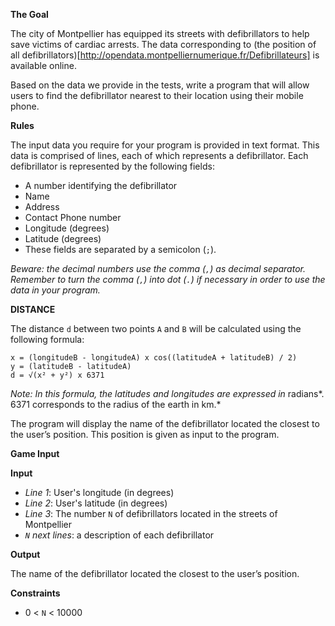 **The Goal**

The city of Montpellier has equipped its streets with defibrillators to help save victims of cardiac arrests. The data corresponding to (the position of all defibrillators)[http://opendata.montpelliernumerique.fr/Defibrillateurs] is available online.

Based on the data we provide in the tests, write a program that will allow users to find the defibrillator nearest to their location using their mobile phone.

**Rules**

The input data you require for your program is provided in text format. This data is comprised of lines, each of which represents a defibrillator. Each defibrillator is represented by the following fields:
* A number identifying the defibrillator
* Name
* Address
* Contact Phone number
* Longitude (degrees)
* Latitude (degrees)
* These fields are separated by a semicolon (`;`).

*Beware: the decimal numbers use the comma (`,`) as decimal separator. Remember to turn the comma (`,`) into dot (`.`) if necessary in order to use the data in your program.*

**DISTANCE**

The distance `d` between two points `A` and `B` will be calculated using the following formula:
```
x = (longitudeB - longitudeA) x cos((latitudeA + latitudeB) / 2)
y = (latitudeB - latitudeA)
d = √(x² + y²) x 6371
```
*Note: In this formula, the latitudes and longitudes are expressed in* radians*. 6371 corresponds to the radius of the earth in km.*

The program will display the name of the defibrillator located the closest to the user’s position. This position is given as input to the program.

**Game Input**

**Input**

* *Line 1*: User's longitude (in degrees)
* *Line 2*: User's latitude (in degrees)
* *Line 3*: The number `N` of defibrillators located in the streets of Montpellier
* *`N` next lines*: a description of each defibrillator

**Output**

The name of the defibrillator located the closest to the user’s position.

**Constraints**
* 0 < `N` < 10000
